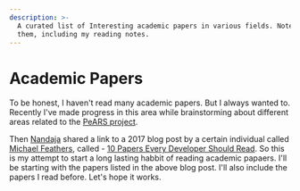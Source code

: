 ```yaml
---
description: >-
  A curated list of Interesting academic papers in various fields. Notes about
  them, including my reading notes.
---
```


# Academic Papers

To be honest, I haven't read many academic papers. But I always wanted to. Recently I've made progress in this area while brainstorming about different areas related to the [PeARS project](../projects/pears/).  

Then [Nandaja](https://nandaja.space) shared a link to a 2017 blog post by a certain individual called [Michael Feathers](https://michaelfeathers.silvrback.com/bio), called - [10 Papers Every Developer Should Read](https://michaelfeathers.silvrback.com/10-papers-every-developer-should-read-at-least-twice). So this is my attempt to start a long lasting habbit of reading academic papaers.  I'll be starting with the papers listed in the above blog post. I'll also include the papers I read before. Let's hope it works.

